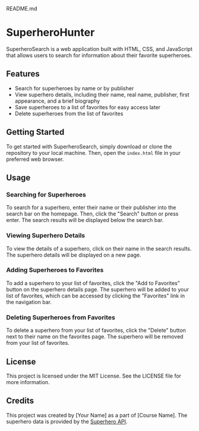 README.md

# SuperheroHunter

SuperheroSearch is a web application built with HTML, CSS, and JavaScript that allows users to search for information about their favorite superheroes.

## Features

- Search for superheroes by name or by publisher
- View superhero details, including their name, real name, publisher, first appearance, and a brief biography
- Save superheroes to a list of favorites for easy access later
- Delete superheroes from the list of favorites

## Getting Started

To get started with SuperheroSearch, simply download or clone the repository to your local machine. Then, open the `index.html` file in your preferred web browser.

## Usage

### Searching for Superheroes

To search for a superhero, enter their name or their publisher into the search bar on the homepage. Then, click the "Search" button or press enter. The search results will be displayed below the search bar.

### Viewing Superhero Details

To view the details of a superhero, click on their name in the search results. The superhero details will be displayed on a new page.

### Adding Superheroes to Favorites

To add a superhero to your list of favorites, click the "Add to Favorites" button on the superhero details page. The superhero will be added to your list of favorites, which can be accessed by clicking the "Favorites" link in the navigation bar.

### Deleting Superheroes from Favorites

To delete a superhero from your list of favorites, click the "Delete" button next to their name on the favorites page. The superhero will be removed from your list of favorites.

## License

This project is licensed under the MIT License. See the LICENSE file for more information.

## Credits

This project was created by [Your Name] as a part of [Course Name]. The superhero data is provided by the [Superhero API](https://superheroapi.com/).
